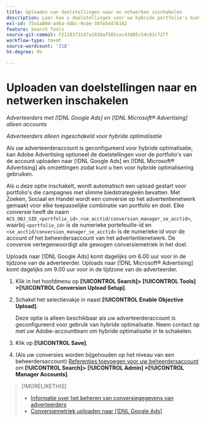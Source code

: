 ```yaml
---
title: Uploaden van doelstellingen naar en netwerken inschakelen
description: Leer hoe u doelstellingen voor uw hybride portfolio's kunt uploaden naar [!DNL Google Ads] en [!DNL Microsoft® Advertising].
exl-id: 75a1a804-ad6a-4dbc-9cde-30fe54476162
feature: Search Tools
source-git-commit: f21283731d7a1830af585cec43805c54c81c72ff
workflow-type: tm+mt
source-wordcount: '218'
ht-degree: 0%

---
```


# Uploaden van doelstellingen naar en netwerken inschakelen

*Adverteerders met [!DNL Google Ads] en [!DNL Microsoft® Advertising] alleen accounts*

*Adverteerders alleen ingeschakeld voor hybride optimalisatie*

Als uw adverteerderaccount is geconfigureerd voor hybride optimalisatie, kan Adobe Advertising optioneel de doelstellingen voor de portfolio&#39;s van de account uploaden naar [!DNL Google Ads] en [!DNL Microsoft® Advertising] als omzettingen zodat kunt u hen voor hybride optimalisering gebruiken.

Als u deze optie inschakelt, wordt automatisch een upload gestart voor portfolio&#39;s die campagnes met slimme biedstrategieën bevatten. Met Zoeken, Sociaal en Handel wordt een conversie op het advertentienetwerk gemaakt voor elke toepasselijke combinatie van portfolio en doel. Elke conversie heeft de naam `ACS_OBJ_SID_<portfolio_id>_<se_acctid/conversion_manager_se_acctid>`, waarbij `<portfolio_id>` is de numerieke portefeuille-id en `<se_acctid/conversion_manager_se_acctid>` is de numerieke id voor de account of het beheerdersaccount van het advertentienetwerk. De conversie vertegenwoordigt alle gewogen conversiemetriek in het doel.

Uploads naar [!DNL Google Ads] komt dagelijks om 6.00 uur voor in de tijdzone van de adverteerder. Uploads naar [!DNL Microsoft® Advertising] komt dagelijks om 9.00 uur voor in de tijdzone van de adverteerder.

<!-- Note to self: Conversions tracked by Google Ads and by the Microsoft Advertising universal event tracking (UET) tag aren't re-uploaded to the ad networks. -->

1. Klik in het hoofdmenu op **[!UICONTROL Search]> [!UICONTROL Tools] >[!UICONTROL Conversion Upload Setup]**.

1. Schakel het selectievakje in naast **[!UICONTROL Enable Objective Upload]**.

   Deze optie is alleen beschikbaar als uw adverteerderaccount is geconfigureerd voor gebruik van hybride optimalisatie. Neem contact op met uw Adobe-accountteam om hybride optimalisatie in te schakelen.

1. Klik op **[!UICONTROL Save]**.

1. (Als uw conversies worden bijgehouden op het niveau van een beheerdersaccount) [Referenties toevoegen voor uw beheerdersaccount](/help/search-social-commerce/admin/manager-accounts.md) om **[!UICONTROL Search]> [!UICONTROL Admin] >[!UICONTROL Manager Accounts]**.

>[!MORELIKETHIS]
>
>* [Informatie over het beheren van conversiegegevens van adverteerders](/help/search-social-commerce/admin/conversion-metrics/conversion-metric-about.md)
>* [Conversiemetriek uploaden naar [!DNL Google Ads]](conversion-metrics-upload-to-google.md)
